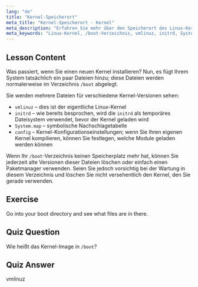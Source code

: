 ```yaml
---
lang: "de"
title: "Kernel-Speicherort"
meta_title: "Kernel-Speicherort - Kernel"
meta_description: "Erfahren Sie mehr über den Speicherort des Linux-Kernels im Verzeichnis /boot und verstehen Sie vmlinuz, initrd und System.map. Erkunden Sie Kernel-Dateien und verwalten Sie den Speicherplatz effektiv."
meta_keywords: "Linux-Kernel, /boot-Verzeichnis, vmlinuz, initrd, System.map, Linux-Anfänger, Kernel-Tutorial, Linux-Anleitung"
---
```


## Lesson Content

Was passiert, wenn Sie einen neuen Kernel installieren? Nun, es fügt Ihrem System tatsächlich ein paar Dateien hinzu; diese Dateien werden normalerweise im Verzeichnis `/boot` abgelegt.

Sie werden mehrere Dateien für verschiedene Kernel-Versionen sehen:

- `vmlinuz` – dies ist der eigentliche Linux-Kernel
- `initrd` – wie bereits besprochen, wird die `initrd` als temporäres Dateisystem verwendet, bevor der Kernel geladen wird
- `System.map` – symbolische Nachschlagetabelle
- `config` – Kernel-Konfigurationseinstellungen; wenn Sie Ihren eigenen Kernel kompilieren, können Sie festlegen, welche Module geladen werden können

Wenn Ihr `/boot`-Verzeichnis keinen Speicherplatz mehr hat, können Sie jederzeit alte Versionen dieser Dateien löschen oder einfach einen Paketmanager verwenden. Seien Sie jedoch vorsichtig bei der Wartung in diesem Verzeichnis und löschen Sie nicht versehentlich den Kernel, den Sie gerade verwenden.

## Exercise

Go into your boot directory and see what files are in there.

## Quiz Question

Wie heißt das Kernel-Image in `/boot`?

## Quiz Answer

vmlinuz
